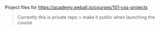 Project files for 
https://academy.weball.io/courses/101-css-projects


> Currently this is private repo > make it public when launching the course